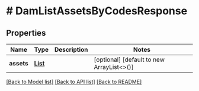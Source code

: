 # # DamListAssetsByCodesResponse


## Properties 


Name | Type | Description | Notes
------------ | ------------- | ------------- | -------------
**assets**| [**List<DamAsset>**](DamAsset.md) |   | [optional] [default to new ArrayList<>()]


[[Back to Model list]](../../README.md#models) [[Back to API list]](../../README.md#endpoints) [[Back to README]](../../README.md)

